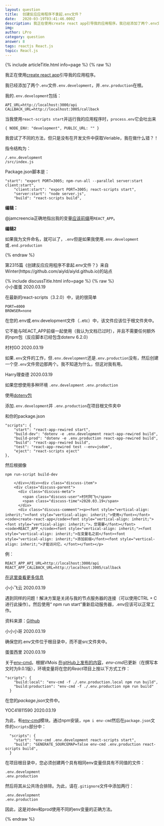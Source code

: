 ```yaml
---
layout: question
title:  创建反应应用程序不拿起.env文件？
date:   2020-03-19T03:41:46.000Z
description: 我正在使用create react app引导我的应用程序。我已经添加了两个.env文件.env.development，并.env.producti...
img: 
author: LPro
category: question
answer: 8
tags: reactjs React.js
topic: React.js
---
```

<div class="article-root">
  <div class="article">
    {% include articleTitle.html info=page %}
    {% raw %}
    <div class="article-content"><p><font style="vertical-align: inherit;"><font style="vertical-align: inherit;">我正在使用</font></font><a href="https://github.com/facebookincubator/create-react-app" rel="noreferrer"><font style="vertical-align: inherit;"><font style="vertical-align: inherit;">create react app</font></font></a><font style="vertical-align: inherit;"><font style="vertical-align: inherit;">引导我的应用程序。</font></font></p>

<p><font style="vertical-align: inherit;"><font style="vertical-align: inherit;">我已经添加了两个</font></font><code>.env</code><font style="vertical-align: inherit;"><font style="vertical-align: inherit;">文件</font></font><code>.env.development</code><font style="vertical-align: inherit;"><font style="vertical-align: inherit;">，并</font></font><code>.env.production</code><font style="vertical-align: inherit;"><font style="vertical-align: inherit;">在根。</font></font></p>

<p><font style="vertical-align: inherit;"><font style="vertical-align: inherit;">我的</font></font><code>.env.development</code><font style="vertical-align: inherit;"><font style="vertical-align: inherit;">包括：</font></font></p>

<pre><code>API_URL=http://localhost:3000/api<font></font>
CALLBACK_URL=http://localhost:3005/callback<font></font>
</code></pre>

<p><font style="vertical-align: inherit;"><font style="vertical-align: inherit;">当我使用</font></font><code>react-scripts start</code><font style="vertical-align: inherit;"><font style="vertical-align: inherit;">并</font><font style="vertical-align: inherit;">运行我的应用程序</font><font style="vertical-align: inherit;">时，</font></font><code>process.env</code><font style="vertical-align: inherit;"><font style="vertical-align: inherit;">它会吐出来</font></font></p>

<pre><code>{ NODE_ENV: "development", PUBLIC_URL: "" }
</code></pre>

<p><font style="vertical-align: inherit;"><font style="vertical-align: inherit;">我尝试了不同的方法，但只是没有在开发文件中获取Veriable，我在做什么错？！</font></font></p>

<p><font style="vertical-align: inherit;"><font style="vertical-align: inherit;">指令结构为：</font></font></p>

<pre><code>/.env.development<font></font>
/src/index.js<font></font>
</code></pre>

<p><font style="vertical-align: inherit;"><font style="vertical-align: inherit;">Package.json脚本是：</font></font></p>

<pre><code>"start": "export PORT=3005; npm-run-all --parallel server:start client:start",<font></font>
    "client:start": "export PORT=3005; react-scripts start",<font></font>
    "server:start": "node server.js",<font></font>
    "build": "react-scripts build",<font></font>
</code></pre>

<p><strong><font style="vertical-align: inherit;"><font style="vertical-align: inherit;">编辑：</font></font></strong></p>

<p><font style="vertical-align: inherit;"><font style="vertical-align: inherit;">@jamcreencia正确地指出我的变量</font></font><a href="https://github.com/facebookincubator/create-react-app/blob/master/packages/react-scripts/template/README.md#adding-custom-environment-variables" rel="noreferrer"><font style="vertical-align: inherit;"><font style="vertical-align: inherit;">应该前缀</font></font></a><font style="vertical-align: inherit;"><font style="vertical-align: inherit;">用</font></font><code>REACT_APP</code><font style="vertical-align: inherit;"><font style="vertical-align: inherit;">。</font></font></p>

<p><strong><font style="vertical-align: inherit;"><font style="vertical-align: inherit;">编辑2</font></font></strong></p>

<p><font style="vertical-align: inherit;"><font style="vertical-align: inherit;">如果我为文件命名，就可以了，</font></font><code>.env</code><font style="vertical-align: inherit;"><font style="vertical-align: inherit;">但是如果我使用</font></font><code>.env.development</code><font style="vertical-align: inherit;"><font style="vertical-align: inherit;">或</font></font><code>.end.production</code></p></div>
    {% endraw %}
  </div>
  <p class="winter_mark">第2315篇《创建反应应用程序不拿起.env文件？》来自Winter(https://github.com/aiyld/aiyld.github.io)的站点</p>
  <div class="discuss-wrapper">
    {% include discussTitle.html info=page %}
    {% raw %}
    <div class="discuss-item">
        <div class="discuss-parent">
          <div class="discuss-meta">
            <span class="discuss-user">小小蛋蛋</span>
            <span class="discuss-time">2020.03.19</span>
          </div>
          <div class="discuss-comment"><p><font style="vertical-align: inherit;"><font style="vertical-align: inherit;">在最新的react-scripts（3.2.0）中，说的很简单 </font></font></p>

<pre><code>PORT=4000<font></font>
BROWSER=none<font></font>
</code></pre>

<p><font style="vertical-align: inherit;"><font style="vertical-align: inherit;">在您的.env或.env.development文件（..etc）中，该文件应该位于根文件夹中。</font></font></p>

<p><font style="vertical-align: inherit;"><font style="vertical-align: inherit;">它不能与REACT_APP前缀一起使用（我认为文档已过时），并且不需要任何额外的npm包（反应脚本已经包含dotenv 6.2.0）</font></font></p></div>
        </div></div><div class="discuss-item">
        <div class="discuss-parent">
          <div class="discuss-meta">
            <span class="discuss-user">村村GO</span>
            <span class="discuss-time">2020.03.19</span>
          </div>
          <div class="discuss-comment"><p><font style="vertical-align: inherit;"><font style="vertical-align: inherit;">如果</font></font><code>.env</code><font style="vertical-align: inherit;"><font style="vertical-align: inherit;">文件的工作，但</font></font><code>.env.development</code><font style="vertical-align: inherit;"><font style="vertical-align: inherit;">还是</font></font><code>.env.production</code><font style="vertical-align: inherit;"><font style="vertical-align: inherit;">没有，然后创建一个空</font></font><code>.env</code><font style="vertical-align: inherit;"><font style="vertical-align: inherit;">文件旁边那两个。</font><font style="vertical-align: inherit;">我不知道为什么，但这对我有用。</font></font></p></div>
        </div></div><div class="discuss-item">
        <div class="discuss-parent">
          <div class="discuss-meta">
            <span class="discuss-user">Harry理查德</span>
            <span class="discuss-time">2020.03.19</span>
          </div>
          <div class="discuss-comment"><p><font style="vertical-align: inherit;"><font style="vertical-align: inherit;">如果您想使用多种环境 </font></font><code>.env.development</code>  <code>.env.production</code></p>

<p><font style="vertical-align: inherit;"><font style="vertical-align: inherit;">使用</font></font><a href="https://www.npmjs.com/package/dotenv" rel="noreferrer"><font style="vertical-align: inherit;"><font style="vertical-align: inherit;">dotenv包</font></font></a></p>

<p><font style="vertical-align: inherit;"><font style="vertical-align: inherit;">添加</font></font><code>.env.development</code><font style="vertical-align: inherit;"><font style="vertical-align: inherit;">并   </font></font><code>.env.production</code><font style="vertical-align: inherit;"><font style="vertical-align: inherit;">在项目根文件夹中</font></font></p>

<p><font style="vertical-align: inherit;"><font style="vertical-align: inherit;">和你的package.json</font></font></p>

<pre><code>"scripts": {<font></font>
    "start": "react-app-rewired start",<font></font>
    "build-dev": "dotenv -e .env.development react-app-rewired build",<font></font>
    "build-prod": "dotenv -e .env.production react-app-rewired build",<font></font>
    "build": "react-app-rewired build",<font></font>
    "test": "react-app-rewired test --env=jsdom",<font></font>
    "eject": "react-scripts eject"   <font></font>
},<font></font>
</code></pre>

<p><font style="vertical-align: inherit;"><font style="vertical-align: inherit;">然后根据像</font></font></p>

<pre><code>npm run-script build-dev 
</code></pre></div>
        </div></div><div class="discuss-item">
        <div class="discuss-parent">
          <div class="discuss-meta">
            <span class="discuss-user">村村阿飞</span>
            <span class="discuss-time">2020.03.19</span>
          </div>
          <div class="discuss-comment"><p><font style="vertical-align: inherit;"><font style="vertical-align: inherit;">使用</font></font><code>create-react-app</code><font style="vertical-align: inherit;"><font style="vertical-align: inherit;">，您需要</font></font><code>REACT_APP_</code><font style="vertical-align: inherit;"><font style="vertical-align: inherit;">在变量名之前</font><font style="vertical-align: inherit;">添加前缀</font><font style="vertical-align: inherit;">才能访问它。</font></font></p>

<p><font style="vertical-align: inherit;"><font style="vertical-align: inherit;">例： </font></font></p>

<pre><code>REACT_APP_API_URL=http://localhost:3000/api<font></font>
REACT_APP_CALLBACK_URL=http://localhost:3005/callback<font></font>
</code></pre>

<p><a href="https://facebook.github.io/create-react-app/docs/adding-custom-environment-variables" rel="noreferrer"><font style="vertical-align: inherit;"><font style="vertical-align: inherit;">在这里查看更多信息</font></font></a></p></div>
        </div></div><div class="discuss-item">
        <div class="discuss-parent">
          <div class="discuss-meta">
            <span class="discuss-user">小小飞云</span>
            <span class="discuss-time">2020.03.19</span>
          </div>
          <div class="discuss-comment"><p><font style="vertical-align: inherit;"><font style="vertical-align: inherit;">遇到同样的问题！</font><font style="vertical-align: inherit;">解决方案是关闭与我的节点服务器的连接（可以使用CTRL + C进行此操作）。</font><font style="vertical-align: inherit;">然后使用“ npm run start”重新启动服务器，.env应该可以正常工作。</font></font></p>

<p><font style="vertical-align: inherit;"><font style="vertical-align: inherit;">资料来源：</font></font><a href="https://github.com/facebook/create-react-app/issues/4485#issuecomment-443358588" rel="noreferrer"><font style="vertical-align: inherit;"><font style="vertical-align: inherit;">Github</font></font></a></p></div>
        </div></div><div class="discuss-item">
        <div class="discuss-parent">
          <div class="discuss-meta">
            <span class="discuss-user">小小小哥</span>
            <span class="discuss-time">2020.03.19</span>
          </div>
          <div class="discuss-comment"><p><font style="vertical-align: inherit;"><font style="vertical-align: inherit;">确保您的.env文件位于根目录中，而不是src文件夹中。</font></font></p></div>
        </div></div><div class="discuss-item">
        <div class="discuss-parent">
          <div class="discuss-meta">
            <span class="discuss-user">蛋蛋西里</span>
            <span class="discuss-time">2020.03.19</span>
          </div>
          <div class="discuss-comment"><p><font style="vertical-align: inherit;"><font style="vertical-align: inherit;">关于</font></font><a href="https://www.npmjs.com/package/env-cmd" rel="nofollow noreferrer"><font style="vertical-align: inherit;"><font style="vertical-align: inherit;">env-cmd</font></font></a><font style="vertical-align: inherit;"><font style="vertical-align: inherit;">。</font><font style="vertical-align: inherit;">根据VMois </font></font><a href="https://github.com/facebook/create-react-app/issues/6995" rel="nofollow noreferrer"><font style="vertical-align: inherit;"><font style="vertical-align: inherit;">在gitHub上发布的内容</font></font></a><font style="vertical-align: inherit;"><font style="vertical-align: inherit;">，</font></font><em><font style="vertical-align: inherit;"><font style="vertical-align: inherit;">env-cmd</font></font></em><font style="vertical-align: inherit;"><font style="vertical-align: inherit;">已更新（在撰写本文时为9.0.1版），环境变量将在您的</font></font><em><font style="vertical-align: inherit;"><font style="vertical-align: inherit;">React</font></font></em><font style="vertical-align: inherit;"><font style="vertical-align: inherit;">项目</font><font style="vertical-align: inherit;">上按以下方式工作</font><font style="vertical-align: inherit;">：</font></font></p>

<pre><code>"scripts": {<font></font>
    "build:local": "env-cmd -f ./.env.production.local npm run build",<font></font>
    "build:production": "env-cmd -f ./.env.production npm run build"<font></font>
  }<font></font>
</code></pre>

<p><font style="vertical-align: inherit;"><font style="vertical-align: inherit;">在您的</font></font><em><font style="vertical-align: inherit;"><font style="vertical-align: inherit;">package.json</font></font></em><font style="vertical-align: inherit;"><font style="vertical-align: inherit;">文件中。</font></font></p></div>
        </div></div><div class="discuss-item">
        <div class="discuss-parent">
          <div class="discuss-meta">
            <span class="discuss-user">YOC41811590</span>
            <span class="discuss-time">2020.03.19</span>
          </div>
          <div class="discuss-comment"><p><font style="vertical-align: inherit;"><font style="vertical-align: inherit;">为此，有</font></font><a href="https://www.npmjs.com/package/env-cmd" rel="noreferrer"><font style="vertical-align: inherit;"><font style="vertical-align: inherit;">env-cmd</font></font></a><font style="vertical-align: inherit;"><font style="vertical-align: inherit;">模块。</font><font style="vertical-align: inherit;">通过npm安装，</font></font><code>npm i env-cmd</code><font style="vertical-align: inherit;"><font style="vertical-align: inherit;">然后在</font></font><code>package.json</code><font style="vertical-align: inherit;"><font style="vertical-align: inherit;">文件的</font></font><code>scripts</code><font style="vertical-align: inherit;"><font style="vertical-align: inherit;">部分中：</font></font></p>

<pre><code>  "scripts": {<font></font>
    "start": "env-cmd .env.development react-scripts start",<font></font>
    "build": "GENERATE_SOURCEMAP=false env-cmd .env.production react-scripts build",<font></font>
  }<font></font>
</code></pre>

<p><font style="vertical-align: inherit;"><font style="vertical-align: inherit;">在项目根目录中，您必须创建两个具有相同env变量但具有不同值的文件：</font></font></p>

<pre><code>.env.development<font></font>
.env.production<font></font>
</code></pre>

<p><font style="vertical-align: inherit;"><font style="vertical-align: inherit;">然后将其从公共场合排除。</font><font style="vertical-align: inherit;">为此，请在</font></font><code>.gitignore</code><font style="vertical-align: inherit;"><font style="vertical-align: inherit;">文件中添加两行：</font></font></p>

<pre><code>.env.development<font></font>
.env.production<font></font>
</code></pre>

<p><font style="vertical-align: inherit;"><font style="vertical-align: inherit;">因此，这是对dev和prod使用不同的env变量的正确方法。</font></font></p></div>
        </div></div>
    {% endraw %}
  </div>
<div>
